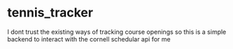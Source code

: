# tennis_tracker
I dont trust the existing ways of tracking course openings so this is a simple backend to interact with the cornell schedular api for me
